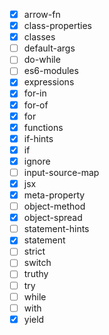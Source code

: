 - [x] arrow-fn
- [x] class-properties
- [x] classes
- [ ] default-args
- [ ] do-while
- [ ] es6-modules
- [x] expressions
- [x] for-in
- [x] for-of
- [x] for
- [x] functions
- [x] if-hints
- [x] if
- [x] ignore
- [ ] input-source-map
- [x] jsx
- [x] meta-property
- [ ] object-method
- [x] object-spread
- [ ] statement-hints
- [x] statement
- [ ] strict
- [ ] switch
- [ ] truthy
- [ ] try
- [ ] while
- [ ] with
- [x] yield
